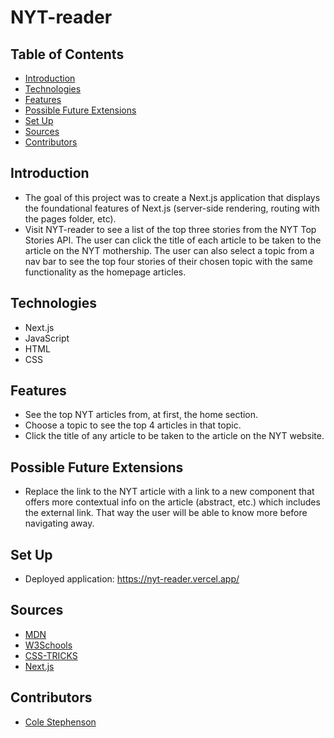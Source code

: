 # NYT-reader

## Table of Contents
  - [Introduction](#introduction)
  - [Technologies](#technologies)
  - [Features](#features)
  - [Possible Future Extensions](#possible-future-extensions)
  - [Set Up](#set-up)
  - [Sources](#sources)
  - [Contributors](#contributors)

## Introduction
  - The goal of this project was to create a Next.js application that displays the foundational features of Next.js (server-side rendering, routing with the pages folder, etc).
  - Visit NYT-reader to see a list of the top three stories from the NYT Top Stories API. The user can click the title of each article to be taken to the article on the NYT mothership. The user can also select a topic from a nav bar to see the top four stories of their chosen topic with the same functionality as the homepage articles.
  
## Technologies
  - Next.js
  - JavaScript
  - HTML
  - CSS

## Features
- See the top NYT articles from, at first, the home section.
- Choose a topic to see the top 4 articles in that topic.
- Click the title of any article to be taken to the article on the NYT website.

## Possible Future Extensions
- Replace the link to the NYT article with a link to a new component that offers more contextual info on the article (abstract, etc.) which includes the external link. That way the user will be able to know more before navigating away.

## Set Up
- Deployed application: https://nyt-reader.vercel.app/

## Sources
  - [MDN](http://developer.mozilla.org/en-US/)
  - [W3Schools](https://www.w3schools.com/)
  - [CSS-TRICKS](https://css-tricks.com/)
  - [Next.js](https://www.udemy.com/course/awesome-nextjs-with-react-and-node-amazing-portfolio-app/)

## Contributors
  - [Cole Stephenson](https://github.com/colestephenson1)
